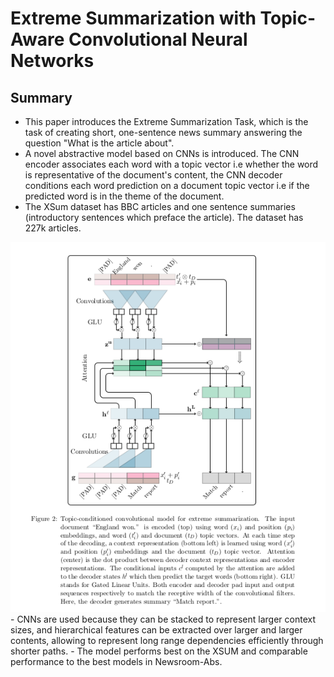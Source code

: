 # Extreme Summarization with Topic-Aware Convolutional Neural Networks
## Summary
- This paper introduces the Extreme Summarization Task, which is the task of creating short, one-sentence news summary answering the question "What is the article about".
- A novel abstractive model based on CNNs is introduced. The CNN encoder associates each word with a topic vector i.e whether the word is representative of the document's content, the CNN decoder conditions each word prediction on a document topic vector i.e if the predicted word is in the theme of the document.
- The XSum dataset has BBC articles and one sentence summaries (introductory sentences which preface the article). The dataset has 227k articles.
<!-- <img src='../Images/XSUM.png'> -->
<img src='../Images/XSUMarch.png'>
- CNNs are used because they can be stacked to represent larger context sizes, and hierarchical features can be extracted over larger and larger contents, allowing to represent long range dependencies efficiently through shorter paths.
- The model performs best on the XSUM and comparable performance to the best models in Newsroom-Abs.
